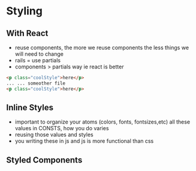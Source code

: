 # Styling

## With React

- reuse components, the more we reuse components the less things we will need to change
- rails = use partials
- components > partials way ie react is better

```html
<p class="coolStyle">here</p>
... ... someother file
<p class="coolStyle">here</p>
```

## Inline Styles

- important to organize your atoms (colors, fonts, fontsizes,etc) all
  these values in CONSTS, how you do varies
- reusing those values and styles
- you writing these in js and js is more functional than css

## Styled Components
